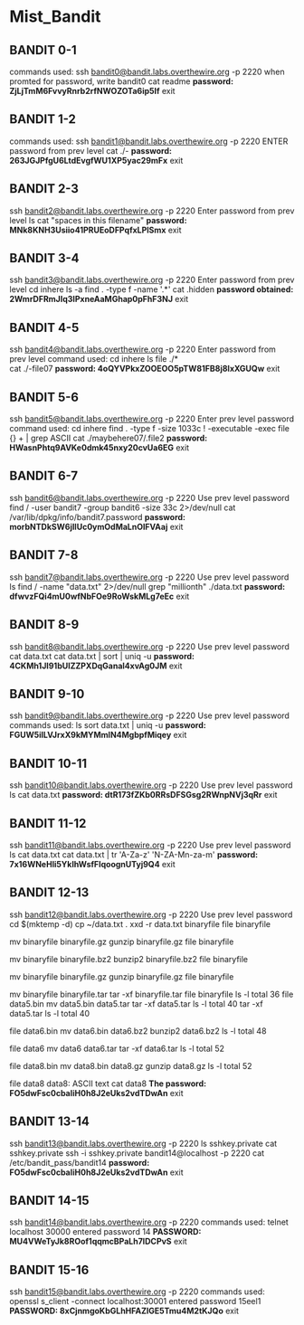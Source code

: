 # Mist_Bandit
## BANDIT 0-1

commands used:
ssh bandit0@bandit.labs.overthewire.org -p 2220
when promted for password, write bandit0 
cat readme
**password: ZjLjTmM6FvvyRnrb2rfNWOZOTa6ip5If**
exit

## BANDIT 1-2
commands used:
ssh bandit1@bandit.labs.overthewire.org -p 2220
ENTER password from prev level
cat ./-
**password: 263JGJPfgU6LtdEvgfWU1XP5yac29mFx**
exit

## BANDIT 2-3
ssh bandit2@bandit.labs.overthewire.org -p 2220
Enter password from prev level
ls
cat "spaces in this filename"
**password: MNk8KNH3Usiio41PRUEoDFPqfxLPlSmx**
exit

## BANDIT 3-4
ssh bandit3@bandit.labs.overthewire.org -p 2220
Enter password from prev level
cd inhere
ls -a
find . -type f -name '.*'
cat .hidden
**password obtained: 2WmrDFRmJIq3IPxneAaMGhap0pFhF3NJ**
exit

## BANDIT 4-5
ssh bandit4@bandit.labs.overthewire.org -p 2220
Enter password from prev level
command used:
cd inhere
ls
file ./*  
cat ./-file07
**password: 4oQYVPkxZOOEOO5pTW81FB8j8lxXGUQw**
exit

## BANDIT 5-6
ssh bandit5@bandit.labs.overthewire.org -p 2220
Enter prev level password
command used: 
cd inhere
find . -type f -size 1033c ! -executable -exec file {} + | grep ASCII
cat ./maybehere07/.file2
**password: HWasnPhtq9AVKe0dmk45nxy20cvUa6EG**
exit

## BANDIT 6-7
ssh bandit6@bandit.labs.overthewire.org -p 2220
Use prev level password
find / -user bandit7 -group bandit6 -size 33c 2>/dev/null
cat /var/lib/dpkg/info/bandit7.password
**password: morbNTDkSW6jIlUc0ymOdMaLnOlFVAaj**
exit

## BANDIT 7-8
ssh bandit7@bandit.labs.overthewire.org -p 2220
Use prev level password
ls
find / -name "data.txt" 2>/dev/null
grep "millionth" ./data.txt
**password: dfwvzFQi4mU0wfNbFOe9RoWskMLg7eEc**
exit

## BANDIT 8-9
ssh bandit8@bandit.labs.overthewire.org -p 2220
Use prev level password
cat data.txt
cat data.txt | sort | uniq -u
**password: 4CKMh1JI91bUIZZPXDqGanal4xvAg0JM**
exit



## BANDIT 9-10
ssh bandit9@bandit.labs.overthewire.org -p 2220
Use prev level password
commands used: 
ls
sort data.txt | uniq -u
**password: FGUW5ilLVJrxX9kMYMmlN4MgbpfMiqey**
exit



## BANDIT 10-11
ssh bandit10@bandit.labs.overthewire.org -p 2220
Use prev level password
ls
cat data.txt
**password: dtR173fZKb0RRsDFSGsg2RWnpNVj3qRr**
exit


## BANDIT 11-12
ssh bandit11@bandit.labs.overthewire.org -p 2220
Use prev level password
ls
cat data.txt
cat data.txt | tr 'A-Za-z' 'N-ZA-Mn-za-m'
**password: 7x16WNeHIi5YkIhWsfFIqoognUTyj9Q4**
exit


## BANDIT 12-13
ssh bandit12@bandit.labs.overthewire.org -p 2220
Use prev level password
cd $(mktemp -d)
cp ~/data.txt .
xxd -r data.txt binaryfile
file binaryfile

mv binaryfile binaryfile.gz
gunzip binaryfile.gz
file binaryfile

mv binaryfile binaryfile.bz2
bunzip2 binaryfile.bz2
file binaryfile

mv binaryfile binaryfile.gz
gunzip binaryfile.gz
file binaryfile

mv binaryfile binaryfile.tar
tar -xf binaryfile.tar
file binaryfile
ls -l
total 36
file data5.bin
mv data5.bin data5.tar
tar -xf data5.tar
ls -l
total 40
tar -xf data5.tar
ls -l
total 40

file data6.bin
mv data6.bin data6.bz2
bunzip2 data6.bz2
ls -l
total 48

file data6
mv data6 data6.tar
tar -xf data6.tar
ls -l
total 52

file data8.bin
mv data8.bin data8.gz
gunzip data8.gz
ls -l
total 52

file data8
data8: ASCII text
cat data8
**The password: FO5dwFsc0cbaIiH0h8J2eUks2vdTDwAn**
exit

## BANDIT 13-14

ssh bandit13@bandit.labs.overthewire.org -p 2220
ls
sshkey.private
cat sshkey.private
ssh -i sshkey.private bandit14@localhost -p 2220
cat /etc/bandit_pass/bandit14
**password: FO5dwFsc0cbaIiH0h8J2eUks2vdTDwAn**
exit


## BANDIT 14-15
ssh bandit14@bandit.labs.overthewire.org -p 2220
commands used:
telnet localhost 30000
entered password 14
**PASSWORD: MU4VWeTyJk8ROof1qqmcBPaLh7lDCPvS**
exit


## BANDIT 15-16
ssh bandit15@bandit.labs.overthewire.org -p 2220
commands used: 
openssl s_client -connect localhost:30001
entered password 15eel1
**PASSWORD: 8xCjnmgoKbGLhHFAZlGE5Tmu4M2tKJQo**
exit







